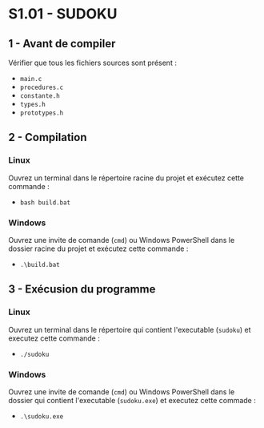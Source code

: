 # S1.01 - SUDOKU

## 1 - Avant de compiler
Vérifier que tous les fichiers sources sont présent :
- `main.c`
- `procedures.c`
- `constante.h`
- `types.h`
- `prototypes.h`

## 2 - Compilation

### Linux
Ouvrez un terminal dans le répertoire racine du projet et exécutez cette commande :
- `bash build.bat`

### Windows
Ouvrez une invite de comande (`cmd`) ou Windows PowerShell dans le 
dossier racine du projet et exécutez cette commande :
- `.\build.bat`

## 3 - Exécusion du programme

### Linux
Ouvrez un terminal dans le répertoire qui contient l'executable (`sudoku`)
et executez cette commande :
- `./sudoku`

### Windows
Ouvrez une invite de comande (`cmd`) ou Windows PowerShell dans le 
dossier qui contient l'executable (`sudoku.exe`) et executez cette commade :
- `.\sudoku.exe`

